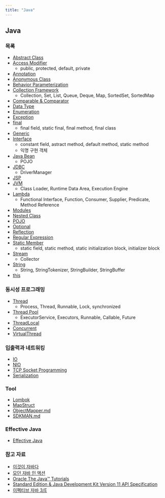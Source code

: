 ```yaml
---
title: "Java"
---
```


## Java

### 목록
- [Abstract Class](Abstract-Class/Abstract-Class.md)
- [Access Modifier](Access-Modifier/Access-Modifier.md)
	- public, protected, default, private
- [Annotation](./Annotation/Annotation.md)
- [Anonymous Class](Anonymous-Class/Anonymous-Class.md)
- [Behavior Parameterization](Behavior-Parameterization/Behavior-Parameterization.md)
- [Collection Framework](Collection-Framework/Collection-Framework.md)
	- Collection, Set, List, Queue, Deque, Map, SortedSet, SortedMap
- [Comparable & Comparator](Comparable-Comparator/Comparable-Comparator.md)
- [Data Type](./Data-Type/Data-Type.md)
- [Enumeration](Enumeration/Enumeration.md)
- [Exception](Exception/Exception.md)
- [final](Final/Final.md)
	- final field, static final, final method, final class
- [Generic](Generic/Generic.md)
- [Interface](Interface/Interface.md)
	- constant field, astract method, default method, static method
	- 익명 구현 객체
- [Java Bean](Java-Bean/Java-Bean.md)
	- POJO
- [JDBC](./Database/JDBC/JDBC.md)
	- DriverManager
- [JSP](JSP/JSP.md)
- [JVM](JVM/README.md)
	- Class Loader, Runtime Data Area, Execution Engine
- [Lambda](./Lambda/Lambda.md)
	- Functional Interface, Function, Consumer, Supplier, Predicate, Method Reference
- [Modules](Modules/Modules.md)
- [Nested Class](Nested-Class/Nested-Class.md)
- [POJO](POJO/POJO.md)
- [Optional](Optional/Optional.md)
- [Reflection](./Reflection/Reflection.md)
- [Regular Expression](RegularExpression/RegularExpression.md)
- [Static Member](Static-Member/Static-Member.md)
	- static field, static method, static initialization block, initializer block
- [Stream](Stream/Stream.md)
	- Collector
- [String](String/String.md)
	- String, StringTokenizer, StringBuilder, StringBuffer
- [this](This/This.md)

### 동시성 프로그래밍
- [Thread](Thread/Thread.md)
	- Process, Thread, Runnable, Lock, synchronized
- [Thread Pool](Thread-Pool/Thread-Pool.md)
	- ExecutorService, Executors, Runnable, Callable, Future
- [ThreadLocal](ThreadLocal/ThreadLocal.md)
- [Concurrent](Concurrent/Future/Future)
- [VirtualThread](VirtualThread/index.md)

### 입출력과 네트워킹
- [IO](IO/IO.md)
- [NIO](NIO/NIO.md)
- [TCP Socket Programming](TCP-Socket-Programming/TCP-Socket-Programming.md)
- [Serialization](Serialization/Serialization.md)

### Tool

- [Lombok](Tool/Lombok/Lombok.md)
- [MapStruct](Tool/MapStruct/MapStruct.md)
- [ObjectMapper.md](Tool/ObjectMapper/ObjectMapper.md)
- [SDKMAN.md](Tool/SDKMAN/SDKMAN.md)

### Effective Java

- [Effective Java](Effective-Java/README.md)

### 참고 자료

- [이것이 자바다](http://www.kyobobook.co.kr/product/detailViewKor.laf?ejkGb=KOR&mallGb=KOR&barcode=9788968481475&orderClick=LEa&Kc=)
- [모던 자바 인 액션](http://www.kyobobook.co.kr/product/detailViewKor.laf?mallGb=KOR&ejkGb=KOR&barcode=9791162242025)
- [Oracle The Java™ Tutorials](https://docs.oracle.com/javase/tutorial/index.html)
- [Standard Edition & Java Development Kit Version 11 API Specification](https://docs.oracle.com/en/java/javase/11/docs/api/index.html)
- [이펙티브 자바 3/E](http://www.kyobobook.co.kr/product/detailViewKor.laf?mallGb=KOR&ejkGb=KOR&barcode=9788966262281)
